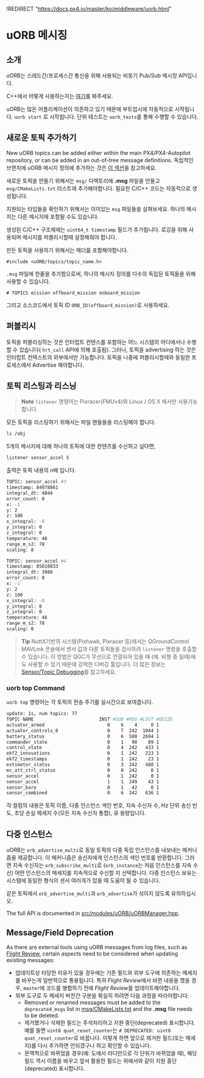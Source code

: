 !REDIRECT "https://docs.px4.io/master/ko/middleware/uorb.html"

# uORB 메시징

## 소개

uORB는 스레드간/프로세스간 통신을 위해 사용되는 비동기 Pub/Sub 메시징 API입니다.

C++에서 어떻게 사용하는지는 [여기](../apps/hello_sky.md)를 봐주세요.

uORB는 많은 어플리케이션이 의존하고 있기 때문에 부트업시에 자동적으로 시작됩니다. `uorb start` 로 시작됩니다. 단위 테스트는 `uorb_tests`를 통해 수행할 수 있습니다.

## 새로운 토픽 추가하기

New uORB topics can be added either within the main PX4/PX4-Autopilot repository, or can be added in an out-of-tree message definitions. 독립적인 브랜치에 uORB 메시지 정의에 추가하는 것은 [이 섹션](../advanced/out_of_tree_modules.md#uorb_message_definitions)을 참고하세요.

새로운 토픽을 만들기 위해서는 `msg/` 디렉토리에 **.msg** 파일을 만들고 `msg/CMakeLists.txt` 리스트에 추가해야합니다. 필요한 C/C++ 코드는 자동적으로 생성됩니다.

지원되는 타입들을 확인하기 위해서는 이미있는 `msg` 파일들을 살펴보세요. 하나의 메시지는 다른 메시지에 포함될 수도 있습니다.

생성된 C/C++ 구조체에는 `uint64_t timestamp` 필드가 추가됩니다. 로깅을 위해 사용되며 메시지를 퍼블리시할때 설정해줘야 합니다.

만든 토픽을 사용하기 위해서는 헤더를 포함해야합니다.

    #include <uORB/topics/topic_name.h>
    

`.msg` 파일에 한줄을 추가함으로써, 하나의 메시지 정의를 다수의 독립된 토픽들을 위해 사용할 수 있습니다.

    # TOPICS mission offboard_mission onboard_mission
    

그리고 소스코드에서 토픽 ID `ORB_ID(offboard_mission)`로 사용하세요.

## 퍼블리시

토픽을 퍼블리싱하는 것은 인터럽트 컨텐스를 포함하는 어느 시스템의 어디에서나 수행할 수 있습니다( `hrt_call` API에 의해 호출됨). 그러나, 토픽을 advertising 하는 것은 인터럽트 컨텍스트의 외부에서만 가능합니다. 토픽을 나중에 퍼블리시할때와 동일한 프로세스에서 Advertise 해야합니다.

## 토픽 리스팅과 리스닝

> **Note** `listener` 명령어는 Pixracer(FMUv4)와 Linux / OS X 에서만 사용가능 합니다.

모든 토픽을 리스팅하기 위해서는 파일 핸들들을 리스팅해야 합니다.

```sh
ls /obj
```

5개의 메시지에 대해 하나의 토픽에 대한 컨텐츠를 수신하고 싶다면,

```sh
listener sensor_accel 5
```

출력은 토픽 내용의 n배 입니다.

```sh
TOPIC: sensor_accel #3
timestamp: 84978861
integral_dt: 4044
error_count: 0
x: -1
y: 2
z: 100
x_integral: -0
y_integral: 0
z_integral: 0
temperature: 46
range_m_s2: 78
scaling: 0

TOPIC: sensor_accel #4
timestamp: 85010833
integral_dt: 3980
error_count: 0
x: -1
y: 2
z: 100
x_integral: -0
y_integral: 0
z_integral: 0
temperature: 46
range_m_s2: 78
scaling: 0
```

> **Tip** NuttX기반의 시스템(Pixhawk, Pixracer 등)에서는 *QGroundControl* MAVLink 콘솔에서 센서 값과 다른 토픽들을 검사하려 `listener` 명령을 호출할 수 있습니다. 이 방법은 QGC가 무선으로 연결되어 있을 때 (예. 비행 중 일때)에도 사용할 수 있기 때문에 강력한 디버깅 툴입니다. 더 많은 정보는 [Sensor/Topic Debugging](../debug/sensor_uorb_topic_debugging.md)를 참고하세요.

### uorb top Command

`uorb top` 명령어는 각 토픽의 전송 주기를 실시간으로 보여줍니다.

```sh
update: 1s, num topics: 77
TOPIC NAME                        INST #SUB #MSG #LOST #QSIZE
actuator_armed                       0    6    4     0 1
actuator_controls_0                  0    7  242  1044 1
battery_status                       0    6  500  2694 1
commander_state                      0    1   98    89 1
control_state                        0    4  242   433 1
ekf2_innovations                     0    1  242   223 1
ekf2_timestamps                      0    1  242    23 1
estimator_status                     0    3  242   488 1
mc_att_ctrl_status                   0    0  242     0 1
sensor_accel                         0    1  242     0 1
sensor_accel                         1    1  249    43 1
sensor_baro                          0    1   42     0 1
sensor_combined                      0    6  242   636 1
```

각 컬럼의 내용은 토픽 이름, 다중 인스턴스 색인 번호, 지속 수신자 수, Hz 단위 송신 빈도, 초당 손실 메세지 수(모든 지속 수신자 통합), 큐 용량입니다.

## 다중 인스턴스

uORB는 `orb_advertise_multi`로 동일 토픽의 다중 독립 인스턴스를 내보내는 매커니즘을 제공합니다. 이 메커니즘은 송신자에게 인스턴스의 색인 번호를 반환합니다. 그러면 지속 수신자는 `orb_subscribe_multi`로 (`orb_instance`는 처음 인스턴스를 지속 수신) 어떤 인스턴스의 메세지를 지속적으로 수신할 지 선택합니다. 다중 인스턴스 보유는 시스템에 동일한 형식의 센서 여러개가 있을 때 도움이 될 수 있습니다.

같은 토픽에서 `orb_advertise_multi`과 `orb_advertise`가 섞이지 않도록 유의하십시오.

The full API is documented in [src/modules/uORB/uORBManager.hpp](https://github.com/PX4/PX4-Autopilot/blob/master/src/modules/uORB/uORBManager.hpp).

<a id="deprecation"></a>

## Message/Field Deprecation

As there are external tools using uORB messages from log files, such as [Flight Review](https://github.com/PX4/flight_review), certain aspects need to be considered when updating existing messages:

- 업데이트상 타당한 이유가 있을 경우에는 기존 필드와 외부 도구에 의존하는 메세지를 바꾸는게 일반적으로 통용됩니다. 특히 *Flight Review*에서 바뀐 내용을 깼을 경우, `master`에 코드를 병합하기 전에 *Flight Review*를 업데이트해야합니다.
- 외부 도구로 두 메세지 버전간 구분을 확실히 하려면 다음 과정을 따라야합니다: 
  - Removed or renamed messages must be added to the `deprecated_msgs` list in [msg/CMakeLists.txt](https://github.com/PX4/PX4-Autopilot/blob/master/msg/CMakeLists.txt#L157) and the **.msg** file needs to be deleted.
  - 제거했거나 삭제한 필드는 주석처리하고 지원 중단(deprecated) 표시합니다. 예를 들면 `uint8 quat_reset_counter`는 `# DEPRECATED: uint8 quat_reset_counter`로 바꿉니다. 이렇게 하면 앞으로 제거한 필드(또는 메세지)를 다시 추가하면 안되겠구나 하고 확인할 수 있습니다.
  - 문맥적으로 바뀌었을 경우(예: 도에서 라디안으로 각 단위가 바뀌었을 때), 해당 필드 역시 이름을 바꾸고 앞서 활용한 필드는 위에서와 같이 지원 중단(deprecated) 표시합니다.